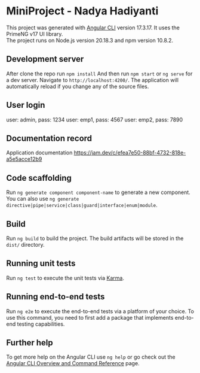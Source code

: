 # MiniProject - Nadya Hadiyanti

This project was generated with [Angular CLI](https://github.com/angular/angular-cli) version 17.3.17.
It uses the PrimeNG v17 UI library.  
The project runs on Node.js version 20.18.3 and npm version 10.8.2.

## Development server

After clone the repo run `npm install`
And then run `npm start` or `ng serve` for a dev server. Navigate to `http://localhost:4200/`. The application will automatically reload if you change any of the source files.

## User login

user: admin, pass: 1234
user: emp1, pass: 4567
user: emp2, pass: 7890

## Documentation record

Application documentation
https://jam.dev/c/efea7e50-88bf-4732-818e-a5e5acce12b9

## Code scaffolding

Run `ng generate component component-name` to generate a new component. You can also use `ng generate directive|pipe|service|class|guard|interface|enum|module`.

## Build

Run `ng build` to build the project. The build artifacts will be stored in the `dist/` directory.

## Running unit tests

Run `ng test` to execute the unit tests via [Karma](https://karma-runner.github.io).

## Running end-to-end tests

Run `ng e2e` to execute the end-to-end tests via a platform of your choice. To use this command, you need to first add a package that implements end-to-end testing capabilities.

## Further help

To get more help on the Angular CLI use `ng help` or go check out the [Angular CLI Overview and Command Reference](https://angular.io/cli) page.
